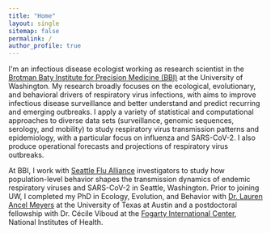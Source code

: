 ```yaml
---
title: "Home"
layout: single
sitemap: false
permalink: /
author_profile: true
---
```


I'm an infectious disease ecologist working as research scientist in the [Brotman Baty Institute for Precision Medicine (BBI)](https://brotmanbaty.org/) at the University of Washington. My research broadly focuses on the ecological, evolutionary, and behavioral drivers of respiratory virus infections, with aims to improve infectious disease surveillance and better understand and predict recurring and emerging outbreaks. I apply a variety of statistical and computational approaches to diverse data sets (surveillance, genomic sequences, serology, and mobility) to study respiratory virus transmission patterns and epidemiology, with a particular focus on influenza and SARS-CoV-2. I also produce operational forecasts and projections of respiratory virus outbreaks.

At BBI, I work with [Seattle Flu Alliance](https://seattleflu.org/) investigators to study how population-level behavior shapes the transmission dynamics of endemic respiratory viruses and SARS-CoV-2 in Seattle, Washington. Prior to joining UW, I completed my PhD in Ecology, Evolution, and Behavior with [Dr. Lauren Ancel Meyers](http://www.bio.utexas.edu/research/meyers/) at the University of Texas at Austin and a postdoctoral fellowship with Dr. Cécile Viboud at the [Fogarty International Center](https://www.fic.nih.gov/About/Staff/Pages/epidemiology-population.aspx), National Institutes of Health.